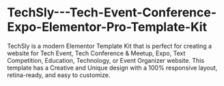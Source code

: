 # TechSly---Tech-Event-Conference-Expo-Elementor-Pro-Template-Kit
TechSly is a modern Elementor Template Kit that is perfect for creating a website for Tech Event, Tech Conference &amp; Meetup, Expo, Text Competition, Education, Technology, or Event Organizer website. This template has a Creative and Unique design with a 100% responsive layout, retina-ready, and easy to customize.
